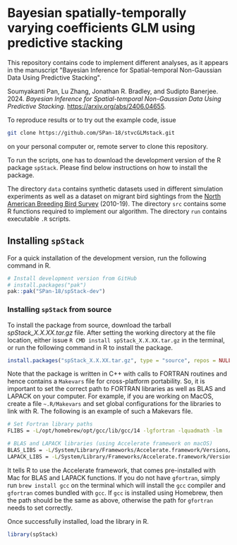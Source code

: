 # Bayesian spatially-temporally varying coefficients GLM using predictive stacking

This repository contains code to implement different analyses, as it appears 
in the manuscript "Bayesian Inference for Spatial-temporal Non-Gaussian Data 
Using Predictive Stacking".

Soumyakanti Pan, Lu Zhang, Jonathan R. Bradley, and Sudipto Banerjee. 2024. 
_Bayesian Inference for Spatial-temporal Non-Gaussian Data Using Predictive Stacking._ https://arxiv.org/abs/2406.04655.

To reproduce results or to try out the example code, issue
```bash
git clone https://github.com/SPan-18/stvcGLMstack.git
```
on your personal computer or, remote server to clone this repository.

To run the scripts, one has to download the development version of the R package 
`spStack`. Please find below instructions on how to install the package.

The directory `data` contains synthetic datasets used in different simulation 
experiments as well as a dataset on migrant bird sightings from the [North 
American Breeding Bird Survey](https://www.usgs.gov/data/2022-release-north-american-breeding-bird-survey-dataset-1966-2021)
(2010-19). The directory `src` contains some R functions required to implement 
our algorithm. The directory `run` contains executable `.R` scripts.

## Installing `spStack`
For a quick installation of the development version, run the following command in R.
```r
# Install development version from GitHub
# install.packages("pak")
pak::pak("SPan-18/spStack-dev")
```

### Installing `spStack` from source
To install the package from source, download the tarball 
*spStack_X.X.XX.tar.gz* file. After setting the working directory at the file 
location, either issue `R CMD install spStack_X.X.XX.tar.gz` in the terminal, 
or run the following command in R to install the package.
```r
install.packages("spStack_X.X.XX.tar.gz", type = "source", repos = NULL)
```

Note that the package is written in C++ with calls to FORTRAN routines and hence 
contains a `Makevars` file for cross-platform portability. So, it is important 
to set the correct path to FORTRAN libraries as well as BLAS and LAPACK on your 
computer. For example, if you are working on MacOS, create a file `~.R/Makevars` 
and set global configurations for the libraries to link with R. The following is 
an example of such a Makevars file.
```bash
# Set Fortran library paths
FLIBS = -L/opt/homebrew/opt/gcc/lib/gcc/14 -lgfortran -lquadmath -lm

# BLAS and LAPACK libraries (using Accelerate framework on macOS)
BLAS_LIBS = -L/System/Library/Frameworks/Accelerate.framework/Versions/Current/ -framework Accelerate
LAPACK_LIBS = -L/System/Library/Frameworks/Accelerate.framework/Versions/Current/ -framework Accelerate
```
It tells R to use the Accelerate framework, that comes pre-installed with Mac 
for BLAS and LAPACK functions. If you do not have `gfortran`, simply run 
`brew install gcc` on the terminal which will install the `gcc` compiler and 
`gfortran` comes bundled with `gcc`. If `gcc` is installed using Homebrew, then 
the path should be the same as above, otherwise the path for `gfortran` needs to 
set correctly.

Once successfully installed, load the library in R.
```r
library(spStack)
```
